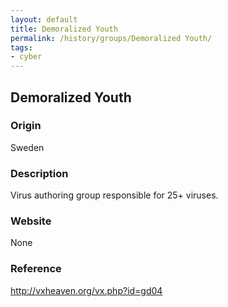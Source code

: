 ```yaml
---
layout: default
title: Demoralized Youth
permalink: /history/groups/Demoralized Youth/
tags:
- cyber
---
```


## Demoralized Youth

### Origin
Sweden

### Description
Virus authoring group responsible for 25+ viruses.

### Website
None

### Reference
http://vxheaven.org/vx.php?id=gd04
